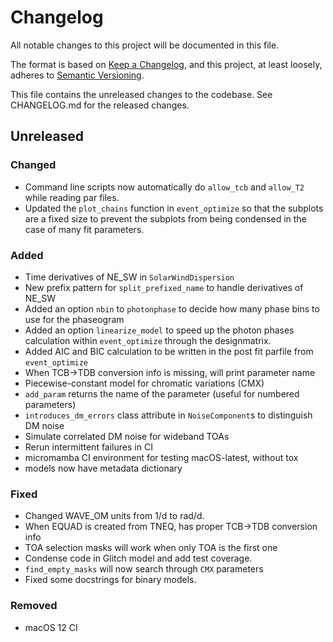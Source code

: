 # Changelog
All notable changes to this project will be documented in this file.

The format is based on [Keep a Changelog](https://keepachangelog.com/en/1.0.0/),
and this project, at least loosely, adheres to [Semantic Versioning](https://semver.org/spec/v2.0.0.html).

This file contains the unreleased changes to the codebase. See CHANGELOG.md for
the released changes.

## Unreleased
### Changed
- Command line scripts now automatically do `allow_tcb` and `allow_T2` while reading par files.
- Updated the `plot_chains` function in `event_optimize` so that the subplots are a fixed size to prevent the subplots from being condensed in the case of many fit parameters.
### Added
- Time derivatives of NE_SW in `SolarWindDispersion`
- New prefix pattern for `split_prefixed_name` to handle derivatives of NE_SW
- Added an option `nbin` to `photonphase` to decide how many phase bins to use for the phaseogram
- Added an option `linearize_model` to speed up the photon phases calculation within `event_optimize` through the designmatrix.
- Added AIC and BIC calculation to be written in the post fit parfile from `event_optimize`
- When TCB->TDB conversion info is missing, will print parameter name
- Piecewise-constant model for chromatic variations (CMX)
- `add_param` returns the name of the parameter (useful for numbered parameters)
- `introduces_dm_errors` class attribute in `NoiseComponent`s to distinguish DM noise
- Simulate correlated DM noise for wideband TOAs
- Rerun intermittent failures in CI
- micromamba CI environment for testing macOS-latest, without tox
- models now have metadata dictionary
### Fixed
- Changed WAVE_OM units from 1/d to rad/d.
- When EQUAD is created from TNEQ, has proper TCB->TDB conversion info
- TOA selection masks will work when only TOA is the first one
- Condense code in Glitch model and add test coverage.
- `find_empty_masks` will now search through `CMX` parameters
- Fixed some docstrings for binary models.
### Removed
- macOS 12 CI 

